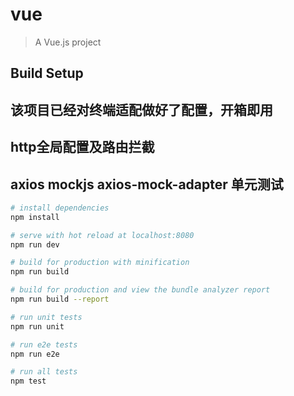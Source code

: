 # vue

> A Vue.js project

## Build Setup

## 该项目已经对终端适配做好了配置，开箱即用

## http全局配置及路由拦截 

## axios mockjs axios-mock-adapter 单元测试

``` bash
# install dependencies
npm install

# serve with hot reload at localhost:8080
npm run dev

# build for production with minification
npm run build

# build for production and view the bundle analyzer report
npm run build --report

# run unit tests
npm run unit

# run e2e tests
npm run e2e

# run all tests
npm test

```

